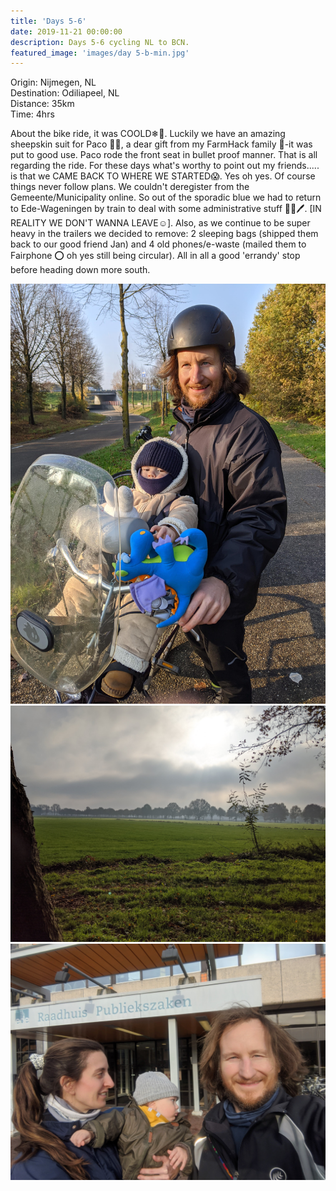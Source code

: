 ```yaml
---
title: 'Days 5-6'
date: 2019-11-21 00:00:00
description: Days 5-6 cycling NL to BCN.
featured_image: 'images/day 5-b-min.jpg'
---
```



Origin: Nijmegen, NL <br>
Destination: Odiliapeel, NL<br>
Distance: 35km <br>
Time: 4hrs <br>

About the bike ride, it was COOLD❄🥶. Luckily we have an amazing sheepskin suit for Paco 🐥🐑, a dear gift from my FarmHack family 💙-it was put to good use. Paco rode the front seat in bullet proof manner. That is all regarding the ride. For these days what's worthy to point out my friends..... is that we CAME BACK TO WHERE WE STARTED😱. Yes oh yes. Of course things never follow plans. We couldn't deregister from the Gemeente/Municipality online. So out of the sporadic blue we had to return to Ede-Wageningen by train to deal with some administrative stuff 📄📓🖊. [IN REALITY WE DON'T WANNA LEAVE☺]. Also, as we continue to be super heavy in the trailers we decided to remove: 2 sleeping bags (shipped them back to our good friend Jan) and 4 old phones/e-waste (mailed them to Fairphone ⭕ oh yes still being circular). All in all a good 'errandy' stop before heading down more south.


<div class="gallery" data-columns="2">
	<img src="/images/day 5-a-min.jpg">
	<img src="/images/day 5-b-min.jpg">
	<img src="/images/day 5-c-min.jpg">
</div>
